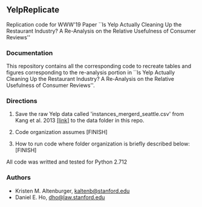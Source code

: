 ## YelpReplicate
Replication code for WWW'19 Paper ``Is Yelp Actually Cleaning Up the Restaurant Industry? A Re-Analysis on the Relative Usefulness of Consumer Reviews''

### Documentation
This repository contains all the corresponding code to recreate tables and figures corresponding to the re-analysis portion in ``Is Yelp Actually Cleaning Up the Restaurant Industry? A Re-Analysis on the Relative Usefulness of Consumer Reviews''.

### Directions
1. Save the raw Yelp data called 'instances_mergerd_seattle.csv' from Kang et al. 2013 <a href="http://www3.cs.stonybrook.edu/~junkang/hygiene/">[link]</a> to the data folder in this repo.

2. Code organization assumes [FINISH]

3. How to run code where folder organization is briefly described below: [FINISH]


All code was writted and tested for Python 2.712

### Authors
* Kristen M. Altenburger, kaltenb@stanford.edu
* Daniel E. Ho, dho@law.stanford.edu
